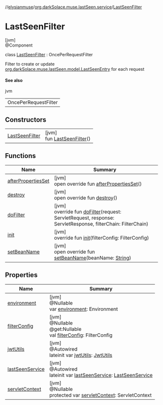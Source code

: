 //[elysianmuse](../../../index.md)/[org.darkSolace.muse.lastSeen.service](../index.md)/[LastSeenFilter](index.md)

# LastSeenFilter

[jvm]\
@Component

class [LastSeenFilter](index.md) : OncePerRequestFilter

Filter to create or update [org.darkSolace.muse.lastSeen.model.LastSeenEntry](../../org.darkSolace.muse.lastSeen.model/-last-seen-entry/index.md) for each request

#### See also

jvm

|                      |
|----------------------|
| OncePerRequestFilter |

## Constructors

| | |
|---|---|
| [LastSeenFilter](-last-seen-filter.md) | [jvm]<br>fun [LastSeenFilter](-last-seen-filter.md)() |

## Functions

| Name | Summary |
|---|---|
| [afterPropertiesSet](../../org.darkSolace.muse.security.service/-auth-token-filter/index.md#2115246148%2FFunctions%2F-1216412040) | [jvm]<br>open override fun [afterPropertiesSet](../../org.darkSolace.muse.security.service/-auth-token-filter/index.md#2115246148%2FFunctions%2F-1216412040)() |
| [destroy](../../org.darkSolace.muse.security.service/-auth-token-filter/index.md#-1289270679%2FFunctions%2F-1216412040) | [jvm]<br>open override fun [destroy](../../org.darkSolace.muse.security.service/-auth-token-filter/index.md#-1289270679%2FFunctions%2F-1216412040)() |
| [doFilter](../../org.darkSolace.muse.security.service/-auth-token-filter/index.md#424373182%2FFunctions%2F-1216412040) | [jvm]<br>override fun [doFilter](../../org.darkSolace.muse.security.service/-auth-token-filter/index.md#424373182%2FFunctions%2F-1216412040)(request: ServletRequest, response: ServletResponse, filterChain: FilterChain) |
| [init](../../org.darkSolace.muse.security.service/-auth-token-filter/index.md#-1834940120%2FFunctions%2F-1216412040) | [jvm]<br>override fun [init](../../org.darkSolace.muse.security.service/-auth-token-filter/index.md#-1834940120%2FFunctions%2F-1216412040)(filterConfig: FilterConfig) |
| [setBeanName](../../org.darkSolace.muse.security.service/-auth-token-filter/index.md#719905502%2FFunctions%2F-1216412040) | [jvm]<br>open override fun [setBeanName](../../org.darkSolace.muse.security.service/-auth-token-filter/index.md#719905502%2FFunctions%2F-1216412040)(beanName: [String](https://kotlinlang.org/api/latest/jvm/stdlib/kotlin/-string/index.html)) |

## Properties

| Name                                                                                                                           | Summary                                                                                                                                                                              |
|--------------------------------------------------------------------------------------------------------------------------------|--------------------------------------------------------------------------------------------------------------------------------------------------------------------------------------|
| [environment](../../org.darkSolace.muse.security.service/-auth-token-filter/index.md#179565424%2FProperties%2F-1216412040)     | [jvm]<br>@Nullable<br>var [environment](../../org.darkSolace.muse.security.service/-auth-token-filter/index.md#179565424%2FProperties%2F-1216412040): Environment                    |
| [filterConfig](../../org.darkSolace.muse.security.service/-auth-token-filter/index.md#653156989%2FProperties%2F-1216412040)    | [jvm]<br>@Nullable<br>@get:Nullable<br>val [filterConfig](../../org.darkSolace.muse.security.service/-auth-token-filter/index.md#653156989%2FProperties%2F-1216412040): FilterConfig |
| [jwtUtils](jwt-utils.md)                                                                                                       | [jvm]<br>@Autowired<br>lateinit var [jwtUtils](jwt-utils.md): [JwtUtils](../../org.darkSolace.muse.security.service/-jwt-utils/index.md)                                             |
| [lastSeenService](last-seen-service.md)                                                                                        | [jvm]<br>@Autowired<br>lateinit var [lastSeenService](last-seen-service.md): [LastSeenService](../-last-seen-service/index.md)                                                       |
| [servletContext](../../org.darkSolace.muse.security.service/-auth-token-filter/index.md#1632496429%2FProperties%2F-1216412040) | [jvm]<br>@Nullable<br>protected var [servletContext](../../org.darkSolace.muse.security.service/-auth-token-filter/index.md#1632496429%2FProperties%2F-1216412040): ServletContext   |
